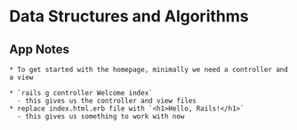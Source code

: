 # Data Structures and Algorithms

  ## App Notes
    * To get started with the homepage, minimally we need a controller and a view

    * `rails g controller Welcome index`
      - this gives us the controller and view files
    * replace index.html.erb file with `<h1>Hello, Rails!</h1>`
      - this gives us something to work with now
